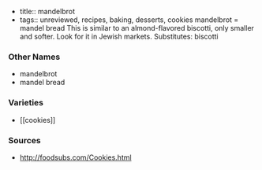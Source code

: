 - title:: mandelbrot
- tags:: unreviewed, recipes, baking, desserts, cookies
mandelbrot = mandel bread This is similar to an almond-flavored biscotti, only smaller and softer. Look for it in Jewish markets. Substitutes: biscotti

### Other Names

* mandelbrot
* mandel bread

### Varieties

* [[cookies]]

### Sources
* http://foodsubs.com/Cookies.html
